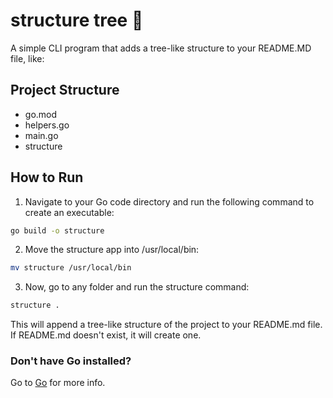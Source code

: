 # structure tree 🌳

A simple CLI program that adds a tree-like structure to your README.MD file, like:

## Project Structure

- go.mod
- helpers.go
- main.go
- structure

## How to Run

1. Navigate to your Go code directory and run the following command to create an executable:

```bash
go build -o structure
```

2. Move the structure app into /usr/local/bin:

```bash
mv structure /usr/local/bin
```

3. Now, go to any folder and run the structure command:

```bash
structure .
```

This will append a tree-like structure of the project to your README.md file. If README.md doesn't exist, it will create one.

### Don't have Go installed?

Go to [Go](https://go.dev) for more info.
